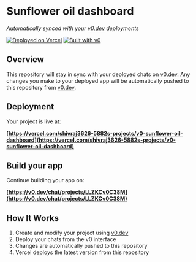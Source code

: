 # Sunflower oil dashboard

*Automatically synced with your [v0.dev](https://v0.dev) deployments*

[![Deployed on Vercel](https://img.shields.io/badge/Deployed%20on-Vercel-black?style=for-the-badge&logo=vercel)](https://vercel.com/shivraj3626-5882s-projects/v0-sunflower-oil-dashboard)
[![Built with v0](https://img.shields.io/badge/Built%20with-v0.dev-black?style=for-the-badge)](https://v0.dev/chat/projects/LLZKCv0C38M)

## Overview

This repository will stay in sync with your deployed chats on [v0.dev](https://v0.dev).
Any changes you make to your deployed app will be automatically pushed to this repository from [v0.dev](https://v0.dev).

## Deployment

Your project is live at:

**[https://vercel.com/shivraj3626-5882s-projects/v0-sunflower-oil-dashboard](https://vercel.com/shivraj3626-5882s-projects/v0-sunflower-oil-dashboard)**

## Build your app

Continue building your app on:

**[https://v0.dev/chat/projects/LLZKCv0C38M](https://v0.dev/chat/projects/LLZKCv0C38M)**

## How It Works

1. Create and modify your project using [v0.dev](https://v0.dev)
2. Deploy your chats from the v0 interface
3. Changes are automatically pushed to this repository
4. Vercel deploys the latest version from this repository